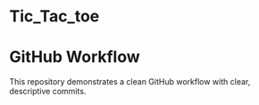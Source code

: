# Tic_Tac_toe
# GitHub Workflow
This repository demonstrates a clean GitHub workflow with clear, descriptive commits.
